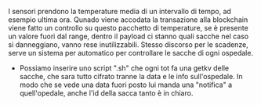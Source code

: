 I sensori prendono la temperature media di un intervallo di tempo, ad esempio ultima ora. Qunado viene accodata la transazione alla blockchain viene fatto un controllo su questo pacchetto di temperature, se è presente un valore fuori dal range, dentro il payload ci stanno quali sacche nel caso si danneggiano, vanno rese inutilizzabili. 
Stesso discorso per le scadenze, serve un sistema per automatico per controllare le sacche di ogni ospedale.

- Possiamo inserire uno script ".sh" che ogni tot fa una getkv delle sacche, che sara tutto cifrato tranne la data e le info sull'ospedale. In modo che se vede una data fuori posto lui manda una "notifica" a quell'opedale, anche l'id della sacca tanto è in chiaro. 